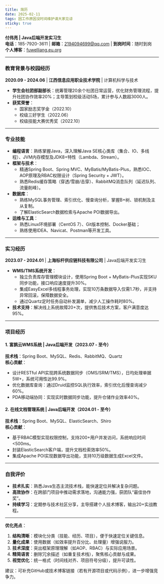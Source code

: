 ```yaml
---
title: 简历
date: 2025-02-11
tags: 因工作原因没时间维护请大家见谅
sticky: true
---
```



**付伟亮 | Java后端开发实习生**  
**电话**：185-7920-3611 | **邮箱**：2194094699@qq.com | **到岗时间**：随时到岗  
**个人博客**：[fuwelliang.eu.org](http://fuwelliang.eu.org)

---

### **教育背景与校园经历**
**2020.09 - 2024.06** | **江西信息应用职业技术学院** | 计算机科学与技术
- **学生会社团部副部长**：统筹管理20余个社团日常运营，优化财务管理流程，提升社团协作效率20%；主导策划校级活动5场，累计参与人数超3000人。
- **获奖荣誉**：
    - 国家励志奖学金（2022.10）
    - 校级三好学生（2022.06）
    - 校级技能大赛优秀奖（2022.10）

---

### **专业技能**
- **编程语言**：熟练掌握Java，深入理解Java SE核心类库（集合、IO、多线程）、JVM内存模型及JDK8+特性（Lambda、Stream）。
- **框架与技术**：
    - 精通Spring Boot、Spring MVC、MyBatis/MyBatis-Plus，熟悉IOC、AOP原理及RBAC权限设计（Spring Security + JWT）。
    - 熟悉Redis缓存策略（穿透/雪崩/击穿）、RabbitMQ消息队列（延迟队列、流量削峰）。
- **数据库**：
    - 熟练MySQL事务管理、索引优化、慢查询分析，掌握B+树、锁机制及主从复制。
    - 了解ElasticSearch数据检索与Apache POI数据导出。
- **运维与工具**：
    - 熟悉Linux环境部署（CentOS 7）、Git版本控制、Docker基础；
    - 熟练使用IDEA、Navicat、Postman等开发工具。

---

### **实习经历**
**2023.07 - 2024.01** | **上海标杆供应链科技有限公司** | Java后端开发实习生
- **WMS/TMS系统开发**：
    - 独立负责库存管理模块设计，使用Spring Boot + MyBatis-Plus实现SKU同步功能，接口响应速度提升30%。
    - 集成EasyExcel多线程事务处理，实现10万条数据导入仅需1.7秒，并支持异常回滚，保障数据安全。
    - 通过Quartz定时任务自动补发漏单，减少人工操作耗时80%。
- **技术支持**：解决线上系统故障20+次，提供售后技术方案，客户满意度达95%。

---

### **项目经历**
#### **1. 富鹊云WMS系统** | Java后端开发（2023.07 - 至今）
**技术栈**：Spring Boot、MySQL、Redis、RabbitMQ、Quartz  
**核心贡献**：
- 设计RESTful API实现跨系统数据同步（OMS/SRM/TMS），日均处理单据5W+，系统可用性达99.9%。
- 优化数据库查询：通过Druid监控SQL执行效率，索引优化后慢查询减少60%。
- PDA移动端协同：实现实时数据同步功能，提升仓储作业效率40%。

#### **2. 在线文档管理系统** | Java后端开发（2024.01 - 至今）
**技术栈**：Spring Boot、MySQL、ElasticSearch、Shiro  
**核心贡献**：
- 基于RBAC模型实现权限控制，支持200+用户并发访问，系统响应时间<500ms。
- 封装ElasticSearch客户端，提升文档检索效率50%。
- 集成Apache POI实现数据导出功能，支持10万级数据生成Excel文件。

---

### **自我评价**
- **技术扎实**：熟悉Java生态主流技术栈，能快速定位并解决复杂问题。
- **高效协作**：在跨部门项目中推动需求落地，沟通能力强，获团队“最佳协作奖”。
- **持续学习**：定期参与技术社区分享，主导搭建个人技术博客，输出20+实战教程。

---

**优化亮点**：
1. **结构清晰**：模块化分类（技能、经历、项目），便于快速定位关键信息。
2. **量化成果**：使用数据（如效率提升百分比、处理量）增强说服力。
3. **技术深度**：突出框架原理理解（如AOP、RBAC）与实际应用场景。
4. **精简语言**：删除冗余描述（如重复技术栈），聚焦核心贡献与成果。
5. **视觉优化**：统一格式（时间线对齐、项目符号分级），提升可读性。

建议：可补充GitHub或技术博客链接（若有开源项目或代码示例），进一步增强竞争力。
